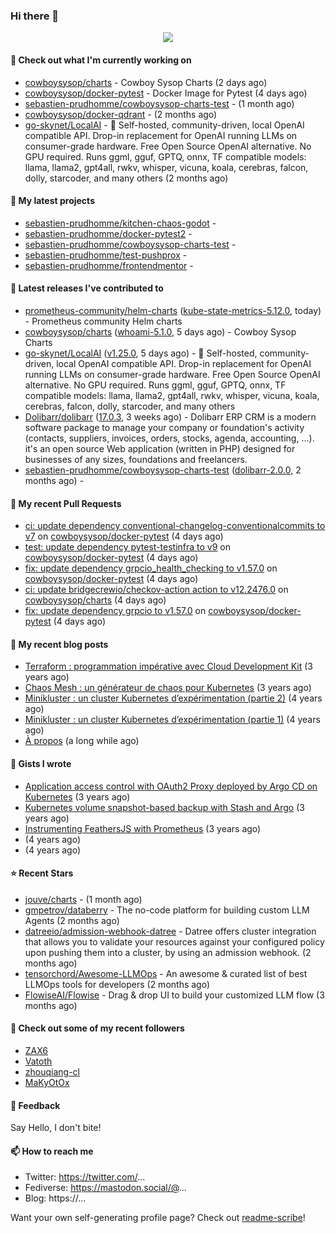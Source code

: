 ### Hi there 👋

<p align="center"><img src="https://github-readme-stats.vercel.app/api?username=sebastien-prudhomme&show_icons=true&locale=en"/></p>

#### 👷 Check out what I'm currently working on

- [cowboysysop/charts](https://github.com/cowboysysop/charts) - Cowboy Sysop Charts (2 days ago)
- [cowboysysop/docker-pytest](https://github.com/cowboysysop/docker-pytest) - Docker Image for Pytest (4 days ago)
- [sebastien-prudhomme/cowboysysop-charts-test](https://github.com/sebastien-prudhomme/cowboysysop-charts-test) -  (1 month ago)
- [cowboysysop/docker-qdrant](https://github.com/cowboysysop/docker-qdrant) -  (2 months ago)
- [go-skynet/LocalAI](https://github.com/go-skynet/LocalAI) - :robot: Self-hosted, community-driven, local OpenAI compatible API. Drop-in replacement for OpenAI running LLMs on consumer-grade hardware. Free Open Source OpenAI alternative. No GPU required. Runs ggml, gguf, GPTQ, onnx, TF compatible models: llama, llama2, gpt4all, rwkv, whisper, vicuna, koala, cerebras, falcon, dolly, starcoder, and many others (2 months ago)

#### 🌱 My latest projects

- [sebastien-prudhomme/kitchen-chaos-godot](https://github.com/sebastien-prudhomme/kitchen-chaos-godot) - 
- [sebastien-prudhomme/docker-pytest2](https://github.com/sebastien-prudhomme/docker-pytest2) - 
- [sebastien-prudhomme/cowboysysop-charts-test](https://github.com/sebastien-prudhomme/cowboysysop-charts-test) - 
- [sebastien-prudhomme/test-pushprox](https://github.com/sebastien-prudhomme/test-pushprox) - 
- [sebastien-prudhomme/frontendmentor](https://github.com/sebastien-prudhomme/frontendmentor) - 

#### 🔭 Latest releases I've contributed to

- [prometheus-community/helm-charts](https://github.com/prometheus-community/helm-charts) ([kube-state-metrics-5.12.0](https://github.com/prometheus-community/helm-charts/releases/tag/kube-state-metrics-5.12.0), today) - Prometheus community Helm charts
- [cowboysysop/charts](https://github.com/cowboysysop/charts) ([whoami-5.1.0](https://github.com/cowboysysop/charts/releases/tag/whoami-5.1.0), 5 days ago) - Cowboy Sysop Charts
- [go-skynet/LocalAI](https://github.com/go-skynet/LocalAI) ([v1.25.0](https://github.com/go-skynet/LocalAI/releases/tag/v1.25.0), 5 days ago) - :robot: Self-hosted, community-driven, local OpenAI compatible API. Drop-in replacement for OpenAI running LLMs on consumer-grade hardware. Free Open Source OpenAI alternative. No GPU required. Runs ggml, gguf, GPTQ, onnx, TF compatible models: llama, llama2, gpt4all, rwkv, whisper, vicuna, koala, cerebras, falcon, dolly, starcoder, and many others
- [Dolibarr/dolibarr](https://github.com/Dolibarr/dolibarr) ([17.0.3](https://github.com/Dolibarr/dolibarr/releases/tag/17.0.3), 3 weeks ago) - Dolibarr ERP CRM is a modern software package to manage your company or foundation&#39;s activity (contacts, suppliers, invoices, orders, stocks, agenda, accounting, ...). it&#39;s an open source Web application (written in PHP) designed for businesses of any sizes, foundations and freelancers.
- [sebastien-prudhomme/cowboysysop-charts-test](https://github.com/sebastien-prudhomme/cowboysysop-charts-test) ([dolibarr-2.0.0](https://github.com/sebastien-prudhomme/cowboysysop-charts-test/releases/tag/dolibarr-2.0.0), 2 months ago) - 

#### 🔨 My recent Pull Requests

- [ci: update dependency conventional-changelog-conventionalcommits to v7](https://github.com/cowboysysop/docker-pytest/pull/355) on [cowboysysop/docker-pytest](https://github.com/cowboysysop/docker-pytest) (4 days ago)
- [test: update dependency pytest-testinfra to v9](https://github.com/cowboysysop/docker-pytest/pull/354) on [cowboysysop/docker-pytest](https://github.com/cowboysysop/docker-pytest) (4 days ago)
- [fix: update dependency grpcio_health_checking to v1.57.0](https://github.com/cowboysysop/docker-pytest/pull/353) on [cowboysysop/docker-pytest](https://github.com/cowboysysop/docker-pytest) (4 days ago)
- [ci: update bridgecrewio/checkov-action action to v12.2476.0](https://github.com/cowboysysop/charts/pull/536) on [cowboysysop/charts](https://github.com/cowboysysop/charts) (4 days ago)
- [fix: update dependency grpcio to v1.57.0](https://github.com/cowboysysop/docker-pytest/pull/352) on [cowboysysop/docker-pytest](https://github.com/cowboysysop/docker-pytest) (4 days ago)

#### 📜 My recent blog posts

- [Terraform : programmation impérative avec Cloud Development Kit](https://www.cowboysysop.com/post/terraform-programmation-imperative-avec-cloud-development-kit/) (3 years ago)
- [Chaos Mesh : un générateur de chaos pour Kubernetes](https://www.cowboysysop.com/post/chaos-mesh-un-generateur-de-chaos-pour-kubernetes/) (3 years ago)
- [Minikluster : un cluster Kubernetes d’expérimentation (partie 2)](https://www.cowboysysop.com/post/minikluster-un-cluster-kubernetes-d-experimentation-partie-2/) (4 years ago)
- [Minikluster : un cluster Kubernetes d’expérimentation (partie 1)](https://www.cowboysysop.com/post/minikluster-un-cluster-kubernetes-d-experimentation-partie-1/) (4 years ago)
- [À propos](https://www.cowboysysop.com/page/a-propos/) (a long while ago)

#### 📓 Gists I wrote

- [Application access control with OAuth2 Proxy deployed by Argo CD on Kubernetes](https://gist.github.com/c90af146c465305087d5f5a55990ca71) (3 years ago)
- [Kubernetes volume snapshot-based backup with Stash and Argo](https://gist.github.com/c53e870dc6b4987fefa4c36ea9f1187c) (3 years ago)
- [Instrumenting FeathersJS with Prometheus](https://gist.github.com/93ab307c8c03a9c5fdb1ff728f413855) (3 years ago)
- [](https://gist.github.com/9827398f4f792569e56351ac56e80b80) (4 years ago)
- [](https://gist.github.com/064f0ea019c9ff37b71ebc023c0a0c6b) (4 years ago)

#### ⭐ Recent Stars

- [jouve/charts](https://github.com/jouve/charts) -  (1 month ago)
- [gmpetrov/databerry](https://github.com/gmpetrov/databerry) - The no-code platform for building custom LLM Agents (2 months ago)
- [datreeio/admission-webhook-datree](https://github.com/datreeio/admission-webhook-datree) - Datree offers cluster integration that allows you to validate your resources against your configured policy upon pushing them into a cluster, by using an admission webhook. (2 months ago)
- [tensorchord/Awesome-LLMOps](https://github.com/tensorchord/Awesome-LLMOps) - An awesome &amp; curated list of best LLMOps tools for developers (2 months ago)
- [FlowiseAI/Flowise](https://github.com/FlowiseAI/Flowise) - Drag &amp; drop UI to build your customized LLM flow (3 months ago)

#### 👯 Check out some of my recent followers

- [ZAX6](https://github.com/ZAX6)
- [Vatoth](https://github.com/Vatoth)
- [zhouqiang-cl](https://github.com/zhouqiang-cl)
- [MaKyOtOx](https://github.com/MaKyOtOx)

#### 💬 Feedback

Say Hello, I don't bite!

#### 📫 How to reach me

- Twitter: https://twitter.com/...
- Fediverse: https://mastodon.social/@...
- Blog: https://...

Want your own self-generating profile page? Check out [readme-scribe](https://github.com/muesli/readme-scribe)!
